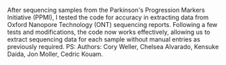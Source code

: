 After sequencing samples from the Parkinson's Progression Markers Initiative (PPMI), I tested the code for accuracy in extracting data from Oxford Nanopore Technology (ONT) sequencing reports. Following a few tests and modifications, the code now works effectively, allowing us to extract sequencing data for each sample without manual entries as previously required.
PS: Authors: Cory Weller, Chelsea Alvarado, Kensuke Daida, Jon Moller, Cedric Kouam.
